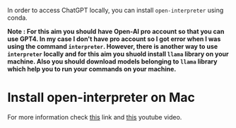 In order to access ChatGPT locally, you can install `open-interpreter` using conda. 


**Note : For this aim you should have Open-AI pro account so that you can use GPT4. In my case I don't have pro account so I got error when I was using the command `interpreter`. However, there is another way to use `interpreter` locally and for this aim you shuold install `llama` library on your machine. Also you should download models belonging to `llama` library which help you to run your commands on your machine.**

# Install open-interpreter on Mac
For more information check [this](https://github.com/KillianLucas/open-interpreter/blob/main/docs/MACOS.md) link and [this](https://www.youtube.com/watch?v=SqnXUHwIa3c) youtube video.
